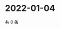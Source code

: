 # 2022-01-04

共 0 条

<!-- BEGIN WEIBO -->
<!-- 最后更新时间 Tue Jan 04 2022 00:13:47 GMT+0800 (China Standard Time) -->

<!-- END WEIBO -->
